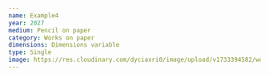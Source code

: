 ```yaml
---
name: Example4
year: 2027
medium: Pencil on paper
category: Works on paper
dimensions: Dimensions variable
type: Single
image: https://res.cloudinary.com/dyciaxri0/image/upload/v1733394582/words-falling/test_files/Heinemann_The-Sound-of-Words-Falling_Jahn-und-Jahn_Munich_06_web_dm9xjk.jpg
---
```


